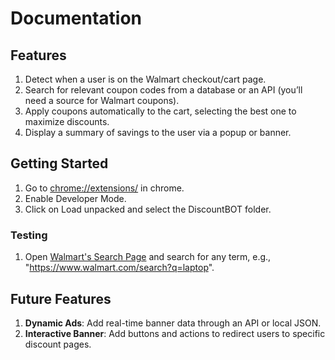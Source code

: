 # Documentation

## Features  
1. Detect when a user is on the Walmart checkout/cart page.
1. Search for relevant coupon codes from a database or an API (you’ll need a source for Walmart coupons).
1. Apply coupons automatically to the cart, selecting the best one to maximize discounts.
1. Display a summary of savings to the user via a popup or banner.

## Getting Started  

1. Go to [chrome://extensions/](chrome://extensions/) in chrome.  
1. Enable Developer Mode.
1. Click on Load unpacked and select the DiscountBOT folder. 

### Testing  
1. Open [Walmart's Search Page](https://www.walmart.com/all-departments) and search for any term, e.g., "https://www.walmart.com/search?q=laptop".

## Future Features  
1. **Dynamic Ads**: Add real-time banner data through an API or local JSON.  
1. **Interactive Banner**: Add buttons and actions to redirect users to specific discount pages.  


